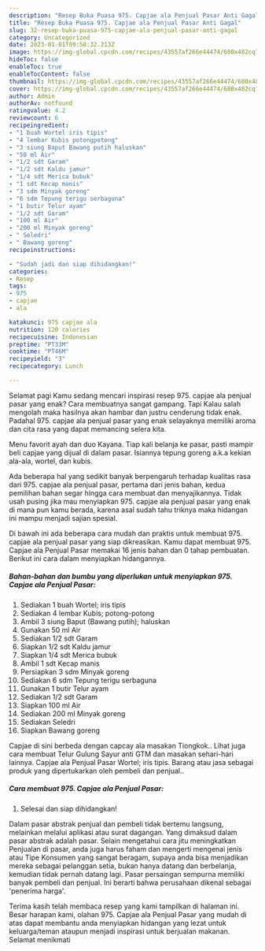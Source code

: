 ```yaml
---
description: "Resep Buka Puasa 975. Capjae ala Penjual Pasar Anti Gagal"
title: "Resep Buka Puasa 975. Capjae ala Penjual Pasar Anti Gagal"
slug: 32-resep-buka-puasa-975-capjae-ala-penjual-pasar-anti-gagal
category: Uncategorized
date: 2023-01-01T09:58:32.213Z
image: https://img-global.cpcdn.com/recipes/43557af266e44474/680x482cq70/975-capjae-ala-penjual-pasar-foto-resep-utama.jpg
hideToc: false
enableToc: true
enableTocContent: false
thumbnail: https://img-global.cpcdn.com/recipes/43557af266e44474/680x482cq70/975-capjae-ala-penjual-pasar-foto-resep-utama.jpg
cover: https://img-global.cpcdn.com/recipes/43557af266e44474/680x482cq70/975-capjae-ala-penjual-pasar-foto-resep-utama.jpg
author: Admin
authorAv: notfound
ratingvalue: 4.2
reviewcount: 6
recipeingredient:
- "1 buah Wortel iris tipis"
- "4 lembar Kubis potongpotong"
- "3 siung Baput Bawang putih haluskan"
- "50 ml Air"
- "1/2 sdt Garam"
- "1/2 sdt Kaldu jamur"
- "1/4 sdt Merica bubuk"
- "1 sdt Kecap manis"
- "3 sdm Minyak goreng"
- "6 sdm Tepung terigu serbaguna"
- "1 butir Telur ayam"
- "1/2 sdt Garam"
- "100 ml Air"
- "200 ml Minyak goreng"
- " Seledri"
- " Bawang goreng"
recipeinstructions:

- "Sudah jadi dan siap dihidangkan!"
categories:
- Resep
tags:
- 975
- capjae
- ala

katakunci: 975 capjae ala 
nutrition: 120 calories
recipecuisine: Indonesian
preptime: "PT33M"
cooktime: "PT46M"
recipeyield: "3"
recipecategory: Lunch

---
```



Selamat pagi Kamu sedang mencari inspirasi resep 975. capjae ala penjual pasar yang enak? Cara membuatnya sangat gampang. Tapi Kalau salah mengolah maka hasilnya akan hambar dan justru cenderung tidak enak. Padahal 975. capjae ala penjual pasar yang enak selayaknya memiliki aroma dan cita rasa yang dapat memancing selera kita.


Menu favorit ayah dan duo Kayana. Tiap kali belanja ke pasar, pasti mampir beli capjae yang dijual di dalam pasar. Isiannya tepung goreng a.k.a kekian ala-ala, wortel, dan kubis.

Ada beberapa hal yang sedikit banyak berpengaruh terhadap kualitas rasa dari 975. capjae ala penjual pasar, pertama dari jenis bahan, kedua pemilihan bahan segar hingga cara membuat dan menyajikannya. Tidak usah pusing jika mau menyiapkan 975. capjae ala penjual pasar yang enak di mana pun kamu berada, karena asal sudah tahu triknya maka hidangan ini mampu menjadi sajian spesial.


Di bawah ini ada beberapa cara mudah dan praktis untuk membuat 975. capjae ala penjual pasar yang siap dikreasikan. Kamu dapat membuat 975. Capjae ala Penjual Pasar memakai 16 jenis bahan dan 0 tahap pembuatan. Berikut ini cara dalam menyiapkan hidangannya.

<!--inarticleads1-->

##### Bahan-bahan dan bumbu yang diperlukan untuk menyiapkan 975. Capjae ala Penjual Pasar:

1. Sediakan 1 buah Wortel; iris tipis
1. Sediakan 4 lembar Kubis; potong-potong
1. Ambil 3 siung Baput (Bawang putih); haluskan
1. Gunakan 50 ml Air
1. Sediakan 1/2 sdt Garam
1. Siapkan 1/2 sdt Kaldu jamur
1. Siapkan 1/4 sdt Merica bubuk
1. Ambil 1 sdt Kecap manis
1. Persiapkan 3 sdm Minyak goreng
1. Sediakan 6 sdm Tepung terigu serbaguna
1. Gunakan 1 butir Telur ayam
1. Sediakan 1/2 sdt Garam
1. Siapkan 100 ml Air
1. Sediakan 200 ml Minyak goreng
1. Sediakan  Seledri
1. Siapkan  Bawang goreng


Capjae di sini berbeda dengan capcay ala masakan Tiongkok.. Lihat juga cara membuat Telur Gulung Sayur anti GTM dan masakan sehari-hari lainnya. Capjae ala Penjual Pasar Wortel; iris tipis. Barang atau jasa sebagai produk yang dipertukarkan oleh pembeli dan penjual.. 

<!--inarticleads2-->

##### Cara membuat 975. Capjae ala Penjual Pasar:


1. Selesai dan siap dihidangkan!

Dalam pasar abstrak penjual dan pembeli tidak bertemu langsung, melainkan melalui aplikasi atau surat dagangan. Yang dimaksud dalam pasar abstrak adalah pasar. Selain mengetahui cara jitu meningkatkan Penjualan di pasar, anda juga harus faham dan mengerti mengenai jenis atau Tipe Konsumen yang sangat beragam, supaya anda bisa menjadikan mereka sebagai pelanggan setia, bukan hanya datang dan berbelanja, kemudian tidak pernah datang lagi. Pasar persaingan sempurna memiliki banyak pembeli dan penjual. Ini berarti bahwa perusahaan dikenal sebagai &#39;penerima harga&#39;. 

Terima kasih telah membaca resep yang kami tampilkan di halaman ini. Besar harapan kami, olahan 975. Capjae ala Penjual Pasar yang mudah di atas dapat membantu anda menyiapkan hidangan yang lezat untuk keluarga/teman ataupun menjadi inspirasi untuk berjualan makanan. Selamat menikmati

